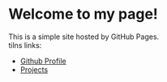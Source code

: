 # Welcome to my page!
This is a simple site hosted by GitHub Pages.  
tilns links:
- [Github Profile](https://github.com/RoxanaGoina)
- [Projects](./proiecte.md)
